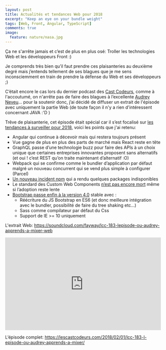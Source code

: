 ```yaml
---
layout: post
title: Actualités et tendances Web pour 2018
excerpt: "Keep an eye on your bundle weight"
tags: [Web, Front, Angular, TypeScript]
comments: true
image:
  feature: nature/nasa.jpg
---
```


<p>&Ccedil;a ne s&#39;arr&ecirc;te jamais et c&rsquo;est de plus en plus os&eacute;: Troller les technologies Web et les d&eacute;veloppeurs Front :)</p>

<p>Je comprends tr&egrave;s bien qu&rsquo;il faut prendre ces plaisanteries au deuxi&egrave;me degr&eacute; mais j&rsquo;entends tellement de ses blagues que je me sens inconsciemment en train de prendre la d&eacute;fense du Web et ses d&eacute;veloppeurs ;)</p>

<p>C&rsquo;&eacute;tait encore le cas lors du dernier podcast des <a href="https://lescastcodeurs.com/2018/02/01/lcc-183-l-episode-ou-audrey-apprends-a-mixer/" target="_blank">Cast Codeurs</a>, comme &agrave; l&#39;accoutum&eacute;, on n&#39;arr&ecirc;te pas de faire des blagues &agrave; l&rsquo;excellente <a href="https://twitter.com/Audrey_Neveu" target="_blank">Audrey Neveu</a>... pour la soutenir donc, j&rsquo;ai d&eacute;cid&eacute; de diffuser un extrait de l&#39;&eacute;pisode avec uniquement la partie Web (de toute fa&ccedil;on il n&#39;y a rien d&#39;int&eacute;ressent concernant JAVA :&#39;D )</p>

<p>Tr&ecirc;ve de plaisanterie, cet &eacute;pisode &eacute;tait sp&eacute;cial car il s&rsquo;est focalis&eacute; sur <a href="https://hackernoon.com/the-top-javascript-trends-to-watch-in-2018-a8437dd94425" target="_blank">les tendances &agrave; surveiller pour 2018</a>, voici les points que j&#39;ai retenu:</p>

<ul>
	<li>Angular qui continue &agrave; d&eacute;cevoir mais qui restera toujours pr&eacute;sent</li>
	<li>Vue gagne de plus en plus des parts de march&eacute; mais React reste en t&ecirc;te</li>
	<li>GraphQL passe d&rsquo;une technologie buzz pour faire des APIs &agrave; un choix unique que certaines entreprises innovantes proposent sans alternatifs (et oui ! c&rsquo;est REST qu&rsquo;on traite maintenant d&rsquo;alternatif :O)</li>
	<li>Webpack qui se confirme comme le bundler d&rsquo;application par d&eacute;faut malgr&eacute; un nouveau concurrent qui se vend plus simple &agrave; configurer (Parcel)&nbsp;</li>
	<li><a href="http://blog.npmjs.org/post/169432444640/npm-operational-incident-6-jan-2018" target="blank">Un nouveau incident npm</a> qui a rendu quelques packages indisponibles</li>
	<li>Le standard des Custom Web Components <a href="https://bugzilla.mozilla.org/show_bug.cgi?id=1406825" target="_blank">n&rsquo;est pas encore mort</a> m&ecirc;me si l&rsquo;adoption reste lente</li>
	<li><a href="https://blog.getbootstrap.com/2018/01/18/bootstrap-4/" target="_blank">Bootstrap passe enfin &agrave; la version 4.0</a> stable avec :
	<ul>
		<li>R&eacute;&eacute;criture du JS Bootstrap en ES6 (et donc meilleure int&eacute;gration avec le bundler,&nbsp;possibilit&eacute; de faire du tree shaking etc&hellip;)</li>
		<li>Sass comme compilateur par d&eacute;faut du Css</li>
		<li>Support de IE &gt;= 10 uniquement</li>
	</ul>
	</li>
</ul>

<p>
L&#39;extrait Web:&nbsp;<a href="https://soundcloud.com/fayway/lcc-183-lepisode-ou-audrey-apprends-a-mixer-web" target="_blank">https://soundcloud.com/fayway/lcc-183-lepisode-ou-audrey-apprends-a-mixer-web</a></p>

<div><iframe frameborder="no" height="300" scrolling="no" src="https://w.soundcloud.com/player/?url=https%3A//api.soundcloud.com/tracks/408015501&amp;color=%23ff5500&amp;auto_play=false&amp;hide_related=false&amp;show_comments=true&amp;show_user=true&amp;show_reposts=false&amp;show_teaser=true&amp;visual=true" width="100%"></iframe></div>

<p>L&rsquo;&eacute;pisode complet: <a href="https://lescastcodeurs.com/2018/02/01/lcc-183-l-episode-ou-audrey-apprends-a-mixer/" target="_blank">https://lescastcodeurs.com/2018/02/01/lcc-183-l-episode-ou-audrey-apprends-a-mixer/</a></p>
